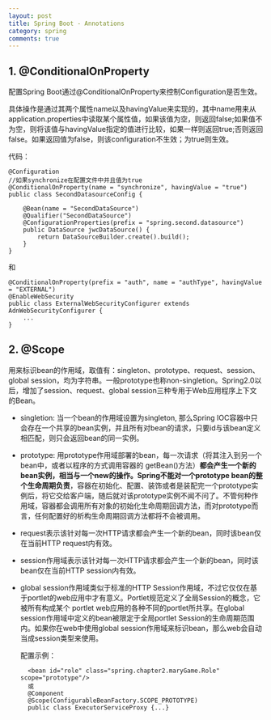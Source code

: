 ```yaml
---
layout: post
title: Spring Boot - Annotations
category: spring
comments: true
---
```


## 1. @ConditionalOnProperty

配置Spring Boot通过@ConditionalOnProperty来控制Configuration是否生效。

具体操作是通过其两个属性name以及havingValue来实现的，其中name用来从application.properties中读取某个属性值，如果该值为空，则返回false;如果值不为空，则将该值与havingValue指定的值进行比较，如果一样则返回true;否则返回false。如果返回值为false，则该configuration不生效；为true则生效。

代码：

    @Configuration
    //如果synchronize在配置文件中并且值为true
    @ConditionalOnProperty(name = "synchronize", havingValue = "true")
    public class SecondDatasourceConfig {

        @Bean(name = "SecondDataSource")
        @Qualifier("SecondDataSource")
        @ConfigurationProperties(prefix = "spring.second.datasource")
        public DataSource jwcDataSource() {
            return DataSourceBuilder.create().build();
        }
    }

和

    @ConditionalOnProperty(prefix = "auth", name = "authType", havingValue = "EXTERNAL")
    @EnableWebSecurity
    public class ExternalWebSecurityConfigurer extends AdnWebSecurityConfigurer {
        ...
    }

## 2. @Scope

用来标识bean的作用域，取值有：singleton、prototype、request、session、global session，均为字符串。一般prototype也称non-singletion。Spring2.0以后，增加了session、request、global session三种专用于Web应用程序上下文的Bean。

- singletion: 当一个bean的作用域设置为singleton, 那么Spring IOC容器中只会存在一个共享的bean实例，并且所有对bean的请求，只要id与该bean定义相匹配，则只会返回bean的同一实例。

- prototype: 用prototype作用域部署的bean，每一次请求（将其注入到另一个bean中，或者以程序的方式调用容器的 getBean()方法）**都会产生一个新的bean实例，相当与一个new的操作。Spring不能对一个prototype bean的整个生命周期负责**，容器在初始化、配置、装饰或者是装配完一个prototype实例后，将它交给客户端，随后就对该prototype实例不闻不问了。不管何种作用域，容器都会调用所有对象的初始化生命周期回调方法，而对prototype而言，任何配置好的析构生命周期回调方法都将不会被调用。

- request表示该针对每一次HTTP请求都会产生一个新的bean，同时该bean仅在当前HTTP request内有效。

- session作用域表示该针对每一次HTTP请求都会产生一个新的bean，同时该bean仅在当前HTTP session内有效。

- global session作用域类似于标准的HTTP Session作用域，不过它仅仅在基于portlet的web应用中才有意义。Portlet规范定义了全局Session的概念，它被所有构成某个 portlet web应用的各种不同的portlet所共享。在global session作用域中定义的bean被限定于全局portlet Session的生命周期范围内。如果你在web中使用global session作用域来标识bean，那么web会自动当成session类型来使用。

    配置示例：

        <bean id="role" class="spring.chapter2.maryGame.Role" scope="prototype"/>
        或
        @Component
        @Scope(ConfigurableBeanFactory.SCOPE_PROTOTYPE)
        public class ExecutorServiceProxy {...}
